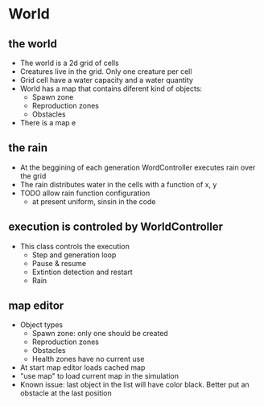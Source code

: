# World

## the world 
- The world is a 2d grid of cells
- Creatures live in the grid. Only one creature per cell
- Grid cell have a water capacity and a water quantity 
- World has a map that contains diferent kind of objects:
    - Spawn zone
    - Reproduction zones
    - Obstacles
- There is a map e
    

## the rain 
- At the beggining of each generation WordController executes rain over the grid
- The rain distributes water in the cells with a function of x, y
- TODO allow rain function configuration
    - at present uniform, sinsin in the code


## execution is controled by WorldController 
- This class controls the execution
    - Step and generation loop
    - Pause & resume
    - Extintion detection and restart
    - Rain


## map editor
- Object types
    - Spawn zone: only one should be created
    - Reproduction zones
    - Obstacles
    - Health zones have no current use
- At start map editor loads cached map
- "use map" to load current map in the simulation
- Known issue: last object in the list will have color black. Better put an obstacle at the last position




